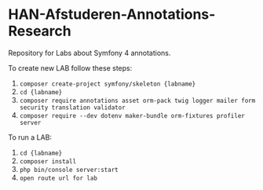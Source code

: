 # HAN-Afstuderen-Annotations-Research
Repository for Labs  about Symfony 4 annotations.



To create new LAB follow these steps:

1. ```composer create-project symfony/skeleton {labname}```  
2. ``` cd {labname} ```  
3. ```composer require annotations asset orm-pack twig logger mailer form security translation validator```  
4. ```composer require --dev dotenv maker-bundle orm-fixtures profiler server```


To run a LAB:

1. ```cd {labname}```
2. ```composer install```
3. ```php bin/console server:start```
4. ```open route url for lab```
